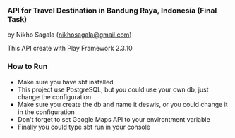 ### API for Travel Destination in Bandung Raya, Indonesia (Final Task)

by Nikho Sagala (nikhosagala@gmail.com)

This API create with Play Framework 2.3.10

### How to Run
- Make sure you have sbt installed
- This project use PostgreSQL, but you could use your own db, just change the configuration
- Make sure you create the db and name it deswis, or you could change it in the configuration
- Don't forget to set Google Maps API to your environtment variable
- Finally you could type sbt run in your console